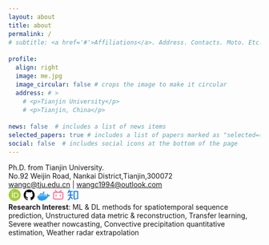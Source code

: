 ```yaml
---
layout: about
title: about
permalink: /
# subtitle: <a href='#'>Affiliations</a>. Address. Contacts. Moto. Etc.

profile:
  align: right
  image: me.jpg
  image_circular: false # crops the image to make it circular
  address: # >
    # <p>Tianjin University</p>
    # <p>Tianjin, China</p>

news: false  # includes a list of news items
selected_papers: true # includes a list of papers marked as "selected={true}"
social: false  # includes social icons at the bottom of the page
---
```

Ph.D. from Tianjin University.<br>
No.92 Weijin Road, Nankai District,Tianjin,300072<br>
wangc@tju.edu.cn | wangc1994@outlook.com<br>
<a href="https://orcid.org/0000-0003-2262-2874"><img src="/assets/img/orcid.svg" width=25px></a>
<a href="https://github.com/wangc94"><img src="/assets/img/github-fill.svg" width=25px></a>
<a href="https://hub.docker.com/r/wangc94"><img src="/assets/img/docker.svg" width=25px></a>
<a href="https://space.bilibili.com/87464892"><img src="/assets/img/bilibili-line.svg" width=25px></a>
<a href="https://www.zhihu.com/people/wang-cong-93-6"><img src="/assets/img/知乎.svg" width=25px></a><br>
**Research Interest**: ML & DL methods for spatiotemporal sequence prediction, Unstructured data metric & reconstruction, Transfer learning, Severe weather nowcasting, Convective precipitation quantitative estimation, Weather radar extrapolation


<!-- 
Write your biography here. Tell the world about yourself. Link to your favorite [subreddit](http://reddit.com). You can put a picture in, too. The code is already in, just name your picture `prof_pic.jpg` and put it in the `img/` folder.

Put your address / P.O. box / other info right below your picture. You can also disable any these elements by editing `profile` property of the YAML header of your `_pages/about.md`. Edit `_bibliography/papers.bib` and Jekyll will render your [publications page](/al-folio/publications/) automatically.

Link to your social media connections, too. This theme is set up to use [Font Awesome icons](http://fortawesome.github.io/Font-Awesome/) and [Academicons](https://jpswalsh.github.io/academicons/), like the ones below. Add your Facebook, Twitter, LinkedIn, Google Scholar, or just disable all of them. -->
